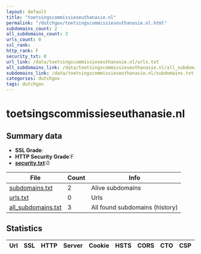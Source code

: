 ```yaml
---
layout: default
title: "toetsingscommissieseuthanasie.nl"
permalink: "/dutchgov/toetsingscommissieseuthanasie.nl.html"
subdomains_count: 2
all_subdomains_count: 3
urls_count: 0
ssl_rank: 
http_rank: F
security_txt: 0
url_link: /data/toetsingscommissieseuthanasie.nl/urls.txt
all_subdomains_link: /data/toetsingscommissieseuthanasie.nl/all_subdomains.txt
subdomains_link: /data/toetsingscommissieseuthanasie.nl/subdomains.txt
categories: dutchgov
tags: dutchgov
---
```



# toetsingscommissieseuthanasie.nl
## Summary data


 - **SSL Grade**:
 - **HTTP Security Grade**:F
 - **[security.txt](https://www.digitaleoverheid.nl/nieuws/standaard-security-txt-nu-verplicht-voor-overheid/)**:0


| File       | Count | Info |
|------------|-------|------|
|[subdomains.txt](/DutchGovScope/data/toetsingscommissieseuthanasie.nl/subdomains.txt)|2|Alive subdomains|
|[urls.txt](/DutchGovScope/data/toetsingscommissieseuthanasie.nl/urls.txt)|0|Urls|
|[all_subdomains.txt](/DutchGovScope/data/toetsingscommissieseuthanasie.nl/all_subdomains.txt)|3|All found subdomains (history)|


## Statistics


| Url | SSL | HTTP | Server | Cookie | HSTS | CORS | CTO | CSP | XFO | XXP | RP |FP| Tech |Title |
|--------|-------|-------|------|------|------|------|------|------|------|------|------|------|------|------|

